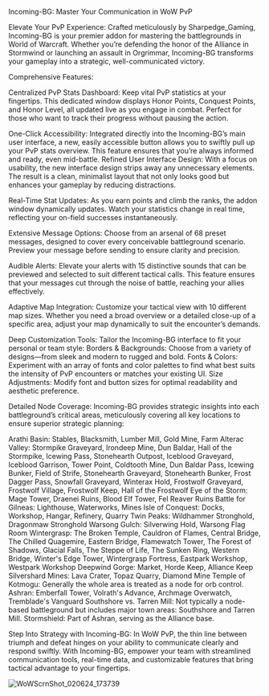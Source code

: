 Incoming-BG: Master Your Communication in WoW PvP

Elevate Your PvP Experience: Crafted meticulously by Sharpedge_Gaming, Incoming-BG is your premier addon for mastering the battlegrounds in World of Warcraft. Whether you’re defending the honor of the Alliance in Stormwind or launching an assault in Orgrimmar, Incoming-BG transforms your gameplay into a strategic, well-communicated victory.

Comprehensive Features:

Centralized PvP Stats Dashboard: Keep vital PvP statistics at your fingertips. This dedicated window displays Honor Points, Conquest Points, and Honor Level, all updated live as you engage in combat. Perfect for those who want to track their progress without pausing the action.

One-Click Accessibility: Integrated directly into the Incoming-BG’s main user interface, a new, easily accessible button allows you to swiftly pull up your PvP stats overview. This feature ensures that you’re always informed and ready, even mid-battle.
Refined User Interface Design: With a focus on usability, the new interface design strips away any unnecessary elements. The result is a clean, minimalist layout that not only looks good but enhances your gameplay by reducing distractions.

Real-Time Stat Updates: As you earn points and climb the ranks, the addon window dynamically updates. Watch your statistics change in real time, reflecting your on-field successes instantaneously.

Extensive Message Options: Choose from an arsenal of 68 preset messages, designed to cover every conceivable battleground scenario. Preview your message before sending to ensure clarity and precision.

Audible Alerts: Elevate your alerts with 15 distinctive sounds that can be previewed and selected to suit different tactical calls. This feature ensures that your messages cut through the noise of battle, reaching your allies effectively.

Adaptive Map Integration: Customize your tactical view with 10 different map sizes. Whether you need a broad overview or a detailed close-up of a specific area, adjust your map dynamically to suit the encounter’s demands.

Deep Customization Tools: Tailor the Incoming-BG interface to fit your personal or team style:
Borders & Backgrounds: Choose from a variety of designs—from sleek and modern to rugged and bold.
Fonts & Colors: Experiment with an array of fonts and color palettes to find what best suits the intensity of PvP encounters or matches your existing UI.
Size Adjustments: Modify font and button sizes for optimal readability and aesthetic preference.
 

Detailed Node Coverage: Incoming-BG provides strategic insights into each battleground’s critical areas, meticulously covering all key locations to ensure superior strategic planning:

Arathi Basin: Stables, Blacksmith, Lumber Mill, Gold Mine, Farm
Alterac Valley: Stormpike Graveyard, Irondeep Mine, Dun Baldar, Hall of the Stormpike, Icewing Pass, Stonehearth Outpost, Iceblood Graveyard, Iceblood Garrison, Tower Point, Coldtooth Mine, Dun Baldar Pass, Icewing Bunker, Field of Strife, Stonehearth Graveyard, Stonehearth Bunker, Frost Dagger Pass, Snowfall Graveyard, Winterax Hold, Frostwolf Graveyard, Frostwolf Village, Frostwolf Keep, Hall of the Frostwolf
Eye of the Storm: Mage Tower, Draenei Ruins, Blood Elf Tower, Fel Reaver Ruins
Battle for Gilneas: Lighthouse, Waterworks, Mines
Isle of Conquest: Docks, Workshop, Hangar, Refinery, Quarry
Twin Peaks: Wildhammer Stronghold, Dragonmaw Stronghold
Warsong Gulch: Silverwing Hold, Warsong Flag Room
Wintergrasp: The Broken Temple, Cauldron of Flames, Central Bridge, The Chilled Quagemire, Eastern Bridge, Flamewatch Tower, The Forest of Shadows, Glacial Falls, The Steppe of Life, The Sunken Ring, Western Bridge, Winter's Edge Tower, Wintergrasp Fortress, Eastpark Workshop, Westpark Workshop
Deepwind Gorge: Market, Horde Keep, Alliance Keep
Silvershard Mines: Lava Crater, Topaz Quarry, Diamond Mine
Temple of Kotmogu: Generally the whole area is treated as a node for orb control.
Ashran: Emberfall Tower, Volrath's Advance, Archmage Overwatch, Tremblade's Vanguard
Southshore vs. Tarren Mill: Not typically a node-based battleground but includes major town areas: Southshore and Tarren Mill.
Stormshield: Part of Ashran, serving as the Alliance base.

Step Into Strategy with Incoming-BG: In WoW PvP, the thin line between triumph and defeat hinges on your ability to communicate clearly and respond swiftly. With Incoming-BG, empower your team with streamlined communication tools, real-time data, and customizable features that bring tactical advantage to your fingertips.




 
![WoWScrnShot_020624_173739](https://github.com/The-Sickness/Incoming-BG/assets/5657780/f6b3c5a0-23a1-452f-a3e5-7218eae1d9bd)


